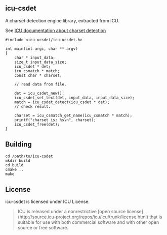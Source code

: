 ## icu-csdet ##

A charset detection engine library, extracted from ICU.

See [ICU documentation about charset detection](http://userguide.icu-project.org/conversion/detection)

```
#include <icu-ucsdet/icu-ucsdet.h>

int main(int argc, char ** argv)
{
	char * input_data;
	size_t input_data_size;
	icu_csdet * det;
	icu_csmatch * match;
	const char * charset;
	
	// read data from file.
	
	det = icu_csdet_new();
	icu_csdet_set_text(det, input_data, input_data_size);
	match = icu_csdet_detect(icu_csdet * det);
	// check result.
	
	charset = icu_csmatch_get_name(icu_csmatch * match);
	printf("charset is: %s\n", charset);
	icu_csdet_free(det);
}
```

## Building ##

```
cd /path/to/icu-csdet
mkdir build
cd build
cmake ..
make
```

## License ##

icu-csdet is licensed under ICU License.

<blockquote>
ICU is released under a nonrestrictive [open source license](http://source.icu-project.org/repos/icu/icu/trunk/license.html) that is suitable for use with both commercial software and with other open source or free software.
</blockquote>
